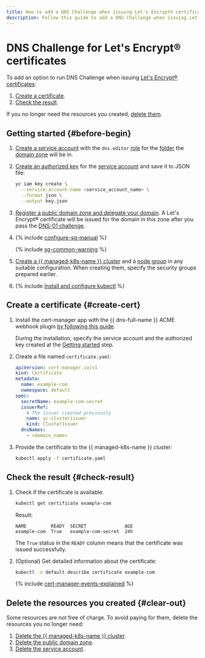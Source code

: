 ```yaml
---
title: How to add a DNS Challenge when issuing Let's Encrypt® certificates in {{ managed-k8s-full-name }}
description: Follow this guide to add a DNS Challenge when issuing Let's Encrypt® certificates.
---
```


# DNS Challenge for Let's Encrypt® certificates


To add an option to run DNS Challenge when issuing [Let's Encrypt® certificates](../../certificate-manager/concepts/managed-certificate.md):

1. [Create a certificate](#create-cert).
1. [Check the result](#check-result).

If you no longer need the resources you created, [delete them](#clear-out).

## Getting started {#before-begin}

1. [Create a service account](../../iam/operations/sa/create.md) with the `dns.editor` [role](../../iam/concepts/access-control/roles.md) for the [folder](../../resource-manager/concepts/resources-hierarchy.md#folder) the [domain zone](../../dns/concepts/dns-zone.md) will be in.

1. [Create an authorized key](../../iam/operations/authorized-key/create.md) for the [service account](../../iam/concepts/users/service-accounts.md) and save it to JSON file:

   ```bash
   yc iam key create \
     --service-account-name <service_account_name> \
     --format json \
     --output key.json
   ```

1. [Register a public domain zone and delegate your domain](../../dns/operations/zone-create-public.md). A Let's Encrypt® certificate will be issued for the domain in this zone after you pass the [DNS-01 challenge](https://letsencrypt.org/ru/docs/challenge-types/#проверка-dns-01).

1. {% include [configure-sg-manual](../../_includes/managed-kubernetes/security-groups/configure-sg-manual-lvl3.md) %}

    {% include [sg-common-warning](../../_includes/managed-kubernetes/security-groups/sg-common-warning.md) %}

1. [Create a {{ managed-k8s-name }} cluster](../operations/kubernetes-cluster/kubernetes-cluster-create.md) and a [node group](../operations/node-group/node-group-create.md) in any suitable configuration. When creating them, specify the security groups prepared earlier.

1. {% include [Install and configure kubectl](../../_includes/managed-kubernetes/kubectl-install.md) %}

## Create a certificate {#create-cert}

1. Install the cert-manager app with the {{ dns-full-name }} ACME webhook plugin [by following this guide](../../managed-kubernetes/operations/applications/cert-manager-cloud-dns.md).

    During the installation, specify the service account and the authorized key created at the [Getting started](#before-begin) step.

1. Create a file named `certificate.yaml`:

   ```yaml
   apiVersion: cert-manager.io/v1
   kind: Certificate
   metadata:
     name: example-com
     namespace: default
   spec:
     secretName: example-com-secret
     issuerRef:
       # The issuer created previously
       name: yc-clusterissuer
       kind: ClusterIssuer
     dnsNames:
       - <domain_name>
   ```

1. Provide the certificate to the {{ managed-k8s-name }} cluster:

   ```bash
   kubectl apply -f certificate.yaml
   ```

## Check the result {#check-result}

1. Check if the certificate is available:

    ```bash
    kubectl get certificate example-com
    ```

    Result:

    ```text
    NAME         READY  SECRET              AGE
    example-com  True   example-com-secret  24h
    ```

    The `True` status in the `READY` column means that the certificate was issued successfully.

1. (Optional) Get detailed information about the certificate:

    ```bash
    kubectl -n default describe certificate example-com
    ```

    {% include [cert-manager-events-explained](../../_includes/managed-kubernetes/cert-manager-events-explained.md) %}

## Delete the resources you created {#clear-out}

Some resources are not free of charge. To avoid paying for them, delete the resources you no longer need:

1. [Delete the {{ managed-k8s-name }} cluster](../../managed-kubernetes/operations/kubernetes-cluster/kubernetes-cluster-delete.md).
1. [Delete the public domain zone](../../dns/operations/zone-delete.md).
1. [Delete the service account](../../iam/operations/sa/delete.md).
